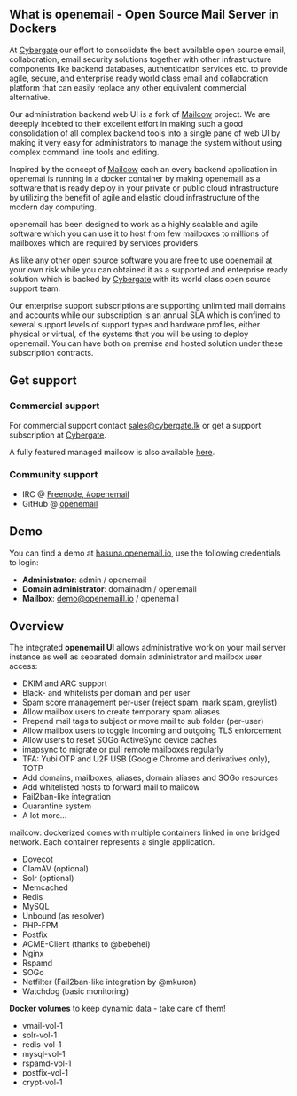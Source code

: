 
## What is openemail - Open Source Mail Server in Dockers 

At [Cybergate](https://cybergate.lk)  our effort to consolidate the best available open source email, collaboration, email security solutions together with other infrastructure components like backend databases, authentication services etc. to provide agile, secure, and enterprise ready world class email and collaboration platform that can easily replace any other equivalent commercial alternative.

Our administration backend web UI is a fork of [Mailcow](https://mailcow.email/) project. We are deeeply indebted to their excellent effort in making such a good consolidation of all complex backend tools into a single pane of web UI by making it very easy for administrators to manage the system without using complex command line tools and editing. 

Inspired by the concept of [Mailcow](https://mailcow.email/) each an every backend application in openemai is running in a docker container by making openemail as a software that is ready deploy in your private or public cloud infrastructure by utilizing the benefit of agile and elastic cloud infrastructure of the modern day computing. 

openemail has been designed to work as a highly scalable and agile software which you can use it to host from few mailboxes to millions of mailboxes which are required by services providers.  

As like any other  open source software  you are  free to use openemail at your own risk while you can obtained it as a supported and enterprise ready solution which is backed by [Cybergate](https://cybergate.lk) with its world class open source support team. 

Our enterprise support  subscriptions are supporting unlimited mail domains and accounts while our subscription is an annual SLA which is confined to several support levels of support types and hardware profiles, either physical or virtual, of the systems that you will be using to deploy openemail. You can have both on premise and hosted solution under these subscription contracts.

## Get support

### Commercial support

For commercial support contact [sales@cybergate.lk](mailto:sales@cybergate.lk) or get a support subscription at [Cybergate](https://www.cybergate.lk/openemail#support).

A fully featured managed mailcow is also available [here](https://www.servercow.de/mailcow#managed).

### Community support

- IRC @ [Freenode, #openemail](irc://irc.freenode.org:6667/openemail)
- GitHub @ [openemail](https://github.com/openemail/openemail)

## Demo

You can find a demo at [hasuna.openemail.io](https://hasuna.openemail.io), use the following credentials to login:

- **Administrator**: admin / openemail
- **Domain administrator**: domainadm / openemail
- **Mailbox**: demo@openemaill.io / openemail

## Overview

The integrated **openemail UI** allows administrative work on your mail server instance as well as separated domain administrator and mailbox user access:

- DKIM and ARC support
- Black- and whitelists per domain and per user
- Spam score management per-user (reject spam, mark spam, greylist)
- Allow mailbox users to create temporary spam aliases
- Prepend mail tags to subject or move mail to sub folder (per-user)
- Allow mailbox users to toggle incoming and outgoing TLS enforcement
- Allow users to reset SOGo ActiveSync device caches
- imapsync to migrate or pull remote mailboxes regularly
- TFA: Yubi OTP and U2F USB (Google Chrome and derivatives only), TOTP
- Add domains, mailboxes, aliases, domain aliases and SOGo resources
- Add whitelisted hosts to forward mail to mailcow
- Fail2ban-like integration
- Quarantine system
- A lot more...

mailcow: dockerized comes with multiple containers linked in one bridged network.
Each container represents a single application.

- Dovecot
- ClamAV (optional)
- Solr (optional)
- Memcached
- Redis
- MySQL
- Unbound (as resolver)
- PHP-FPM
- Postfix
- ACME-Client (thanks to @bebehei)
- Nginx
- Rspamd
- SOGo
- Netfilter (Fail2ban-like integration by @mkuron)
- Watchdog (basic monitoring)

**Docker volumes** to keep dynamic data - take care of them!

- vmail-vol-1
- solr-vol-1
- redis-vol-1
- mysql-vol-1
- rspamd-vol-1
- postfix-vol-1
- crypt-vol-1
